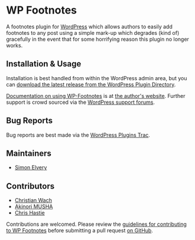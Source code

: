 WP Footnotes
============

A footnotes plugin for [WordPress](http://wordpress.org) which allows authors to easily add footnotes to any post using 
a simple mark-up which degrades (kind of) gracefully in the event that for some horrifying reason this plugin no longer 
works.

Installation & Usage
--------------------

Installation is best handled from within the WordPress admin area, but you can [download the latest release from the 
WordPress Plugin Directory](http://wordpress.org/extend/plugins/wp-footnotes/).

[Documentation on using WP-Footnotes](http://elvery.net/drzax/wordpress-footnotes-plugin) is at 
[the author's website](http://elvery.net/drzax). Further support is crowd sourced via the 
[WordPress support forums](http://wordpress.org/support/plugin/wp-footnotes).

Bug Reports
-----------

Bug reports are best made via the 
[WordPress Plugins Trac](http://plugins.trac.wordpress.org/newticket?component=wp-footnotes&owner=drzax).

Maintainers
-----------
* [Simon Elvery](http://www.elvery.net)

Contributors
------------
* [Christian Wach](https://github.com/christianwach)
* [Akinori MUSHA](https://github.com/knu)
* [Chris Hastie](http://www.oak-wood.co.uk)

Contributions are welcomed. Please review the 
[guidelines for contributing to WP Footnotes](https://github.com/drzax/wp-footnotes/blob/master/CONTRIBUTING.md) before 
submitting a pull request [on GitHub](https://github.com/drzax/wp-footnotes).
